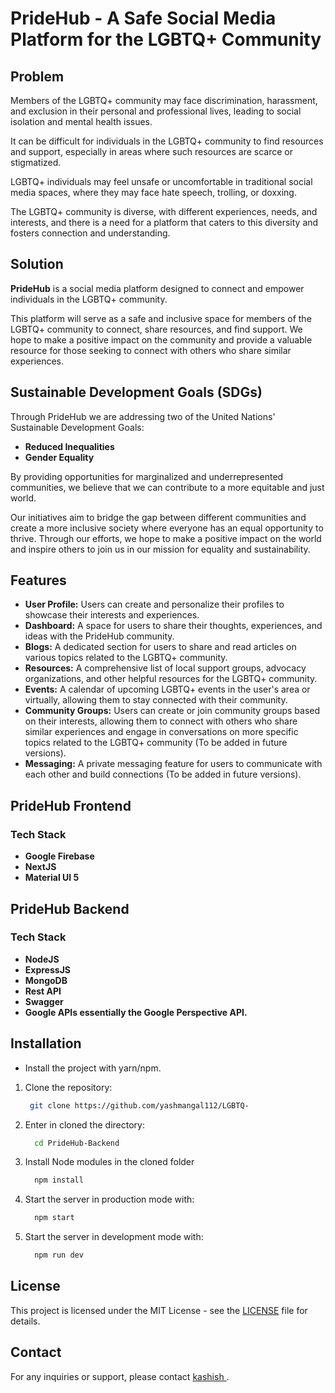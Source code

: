 # PrideHub - A Safe Social Media Platform for the LGBTQ+ Community

## Problem
 
Members of the LGBTQ+ community may face discrimination, harassment, and exclusion in their personal and professional lives, leading to social isolation and mental health issues.

It can be difficult for individuals in the LGBTQ+ community to find resources and support, especially in areas where such resources are scarce or stigmatized.

LGBTQ+ individuals may feel unsafe or uncomfortable in traditional social media spaces, where they may face hate speech, trolling, or doxxing.

The LGBTQ+ community is diverse, with different experiences, needs, and interests, and there is a need for a platform that caters to this diversity and fosters connection and understanding.

## Solution

**PrideHub** is a social media platform designed to connect and empower individuals in the LGBTQ+ community.

This platform will serve as a safe and inclusive space for members of the LGBTQ+ community to connect, share resources, and find support. We hope to make a positive impact on the community and provide a valuable resource for those seeking to connect with others who share similar experiences.

## Sustainable Development Goals (SDGs)

Through PrideHub we are addressing two of the United Nations' Sustainable Development Goals:
- **Reduced Inequalities**
- **Gender Equality**

By providing opportunities for marginalized and underrepresented communities, we believe that we can contribute to a more equitable and just world.

Our initiatives aim to bridge the gap between different communities and create a more inclusive society where everyone has an equal opportunity to thrive. Through our efforts, we hope to make a positive impact on the world and inspire others to join us in our mission for equality and sustainability.

## Features

- **User Profile:** Users can create and personalize their profiles to showcase their interests and experiences.
- **Dashboard:** A space for users to share their thoughts, experiences, and ideas with the PrideHub community.
- **Blogs:** A dedicated section for users to share and read articles on various topics related to the LGBTQ+ community.
- **Resources:** A comprehensive list of local support groups, advocacy organizations, and other helpful resources for the LGBTQ+ community.
- **Events:** A calendar of upcoming LGBTQ+ events in the user's area or virtually, allowing them to stay connected with their community.
- **Community Groups:** Users can create or join community groups based on their interests, allowing them to connect with others who share similar experiences and engage in conversations on more specific topics related to the LGBTQ+ community (To be added in future versions).
- **Messaging:** A private messaging feature for users to communicate with each other and build connections (To be added in future versions).

## PrideHub Frontend

### Tech Stack

- **Google Firebase**
- **NextJS**
- **Material UI 5**

## PrideHub Backend
### Tech Stack
- **NodeJS**
- **ExpressJS**
- **MongoDB**
- **Rest API**
- **Swagger**
- **Google APIs essentially the Google Perspective API.**


## Installation
 - Install the project with yarn/npm.

1. Clone the repository:

    ```bash
     git clone https://github.com/yashmangal112/LGBTQ-
    ```

2. Enter in cloned the directory:

    ```bash
      cd PrideHub-Backend
    ```

3. Install Node modules in the cloned folder

   ```bash
     npm install
   ```

4. Start the server in production mode with:

    ```bash
      npm start
    ```

5. Start the server in development mode with:

    ```bash
      npm run dev
    ```
## License

This project is licensed under the MIT License - see the [LICENSE](LICENSE) file for details.

## Contact

For any inquiries or support, please contact [kashish ](mailto:kashishhsinghhh@gmail.com).


